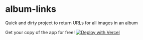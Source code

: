 # album-links
Quick and dirty project to return URLs for all images in an album

Get your copy of the app for free! [![Deploy with Vercel](https://vercel.com/button)](https://vercel.com/new/clone?repository-url=https%3A%2F%2Fgithub.com%2FGarySiu%2Falbum-links&env=CLIENT_ID&envDescription=You%20need%20to%20create%20a%20new%20app%20with%20imgur%20for%20your%20own%20CLIENT_ID&envLink=https%3A%2F%2Fapi.imgur.com%2Foauth2%2Faddclient&repository-name=album-links)
